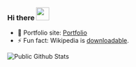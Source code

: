 ### Hi there <img src="https://raw.githubusercontent.com/sawankumar/sawankumar/master/assets/Hi.gif" width="30px">

- 🎯 Portfolio site: [Portfolio](https://sawankumar.gitlab.io/)
- ⚡ Fun fact: Wikipedia is [downloadable](https://en.wikipedia.org/wiki/Wikipedia:Database_download).


![Public Github Stats](https://github-readme-stats.vercel.app/api?username=sawankumar&show_icons=true&hide_border=true)
